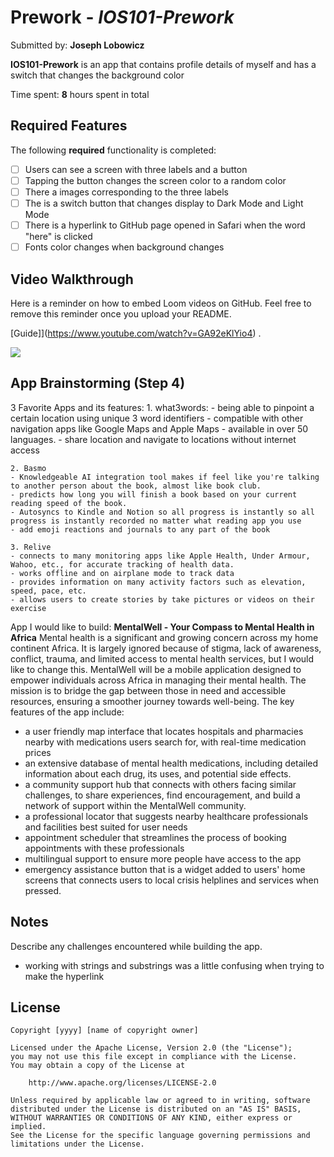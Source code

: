 # Prework - *IOS101-Prework*

Submitted by: **Joseph Lobowicz**

**IOS101-Prework** is an app that contains profile details of myself and has a switch that changes the background color

Time spent: **8** hours spent in total

## Required Features

The following **required** functionality is completed:

- [ ] Users can see a screen with three labels and a button
- [ ] Tapping the button changes the screen color to a random color
- [ ] There a images corresponding to the three labels
- [ ] The is a switch button that changes display to Dark Mode and Light Mode
- [ ] There is a hyperlink to GitHub page opened in Safari when the word "here" is clicked
- [ ] Fonts color changes when background changes 
 
## Video Walkthrough

Here is a reminder on how to embed Loom videos on GitHub. Feel free to remove this reminder once you upload your README. 

[Guide]](https://www.youtube.com/watch?v=GA92eKlYio4) .

<div>
    <a href="https://www.loom.com/share/a079931d325b4de68abce05320974eb8">
    </a>
    <a href="https://www.loom.com/share/a079931d325b4de68abce05320974eb8">
      <img style="max-width:300px;" src="https://cdn.loom.com/sessions/thumbnails/a079931d325b4de68abce05320974eb8-with-play.gif">
    </a>
  </div>

## App Brainstorming (Step 4)

3 Favorite Apps and its features:
    1. what3words: 
    - being able to pinpoint a certain location using unique 3 word identifiers
    - compatible with other navigation apps like Google Maps and Apple Maps
    - available in over 50 languages. 
    - share location and navigate to locations without internet access
    
    2. Basmo
    - Knowledgeable AI integration tool makes if feel like you're talking to another person about the book, almost like book club.
    - predicts how long you will finish a book based on your current reading speed of the book.
    - Autosyncs to Kindle and Notion so all progress is instantly so all progress is instantly recorded no matter what reading app you use
    - add emoji reactions and journals to any part of the book
    
    3. Relive
    - connects to many monitoring apps like Apple Health, Under Armour, Wahoo, etc., for accurate tracking of health data.
    - works offline and on airplane mode to track data
    - provides information on many activity factors such as elevation, speed, pace, etc. 
    - allows users to create stories by take pictures or videos on their exercise 
    
App I would like to build:
**MentalWell - Your Compass to Mental Health in Africa**
Mental health is a significant and growing concern across my home continent Africa. It is largely ignored because of stigma, lack of awareness, conflict, trauma, and limited access to mental health services, but I would like to change this. MentalWell will be a mobile application designed to empower individuals across Africa in managing their mental health. The mission is to bridge the gap between those in need and accessible resources, ensuring a smoother journey towards well-being. The key features of the app include:
- a user friendly map interface that locates hospitals and pharmacies nearby with medications users search for, with real-time medication prices
- an extensive database of mental health medications, including detailed information about each drug, its uses, and potential side effects. 
- a community support hub that connects with others facing similar challenges, to share experiences, find encouragement, and build a network of support within the MentalWell community.
- a professional locator that suggests nearby healthcare professionals and facilities best suited for user needs
- appointment scheduler that streamlines the process of booking appointments with these professionals
- multilingual support to ensure more people have access to the app
- emergency assistance button that is a widget added to users' home screens that connects users to local crisis helplines and services when pressed. 


## Notes

Describe any challenges encountered while building the app.

- working with strings and substrings was a little confusing when trying to make the hyperlink

## License

    Copyright [yyyy] [name of copyright owner]

    Licensed under the Apache License, Version 2.0 (the "License");
    you may not use this file except in compliance with the License.
    You may obtain a copy of the License at

        http://www.apache.org/licenses/LICENSE-2.0

    Unless required by applicable law or agreed to in writing, software
    distributed under the License is distributed on an "AS IS" BASIS,
    WITHOUT WARRANTIES OR CONDITIONS OF ANY KIND, either express or implied.
    See the License for the specific language governing permissions and
    limitations under the License.

